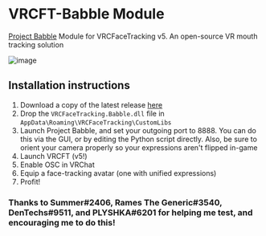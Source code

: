 # VRCFT-Babble Module

[Project Babble](https://github.com/SummerSigh/ProjectBabble) Module for VRCFaceTracking v5. An open-source VR mouth tracking solution

![image](https://github.com/dfgHiatus/VRCFT-Babble/assets/51272212/90601f30-55a4-48af-a012-9cdb9bc47aa6)

## Installation instructions

1) Download a copy of the latest release [here](https://github.com/dfgHiatus/VRCFT-Babble/releases/latest)
1) Drop the `VRCFaceTracking.Babble.dll` file in `AppData\Roaming\VRCFaceTracking\CustomLibs`
1) Launch Project Babble, and set your outgoing port to 8888. You can do this via the GUI, or by editing the Python script directly. Also, be sure to orient your camera properly so your expressions aren't flipped in-game
1) Launch VRCFT (v5!)
1) Enable OSC in VRChat
1) Equip a face-tracking avatar (one with unified expressions)
1) Profit!

### Thanks to Summer#2406, Rames The Generic#3540, DenTechs#9511, and PLYSHKA#6201 for helping me test, and encouraging me to do this!
